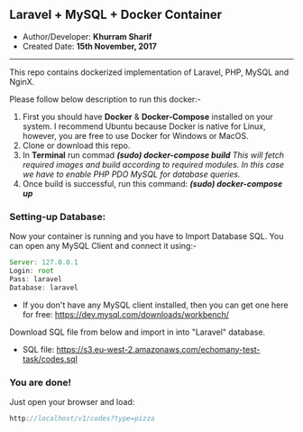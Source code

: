 ## Laravel + MySQL + Docker Container
* Author/Developer: **Khurram Sharif**
* Created Date: **15th November, 2017**

------------
This repo contains dockerized implementation of Laravel, PHP, MySQL and NginX.

Please follow below description to run this docker:-

1. First you should have **Docker** & **Docker-Compose** installed on your system. I recommend Ubuntu because Docker is native for Linux, however, you are free to use Docker for Windows or MacOS.
2. Clone or download this repo.
3. In **Terminal** run commad ***(sudo) docker-compose build***
*This will fetch required images and build according to required modules. In this case we have to enable PHP PDO MySQL for database queries.*
4. Once build is successful, run this command: ***(sudo) docker-compose up***

### Setting-up Database: 

Now your container is running and you have to Import Database SQL. You can open any MySQL Client and connect it using:-
```javascript
Server: 127.0.0.1
Login: root
Pass: laravel
Database: laravel
```
* If you don't have any MySQL client installed, then you can get one here for free: 
https://dev.mysql.com/downloads/workbench/ 

Download SQL file from below and import in into "Laravel" database.
* SQL file: https://s3.eu-west-2.amazonaws.com/echomany-test-task/codes.sql 

### You are done! 
Just open your browser and load:
```javascript
http://localhost/v1/codes?type=pizza
```



